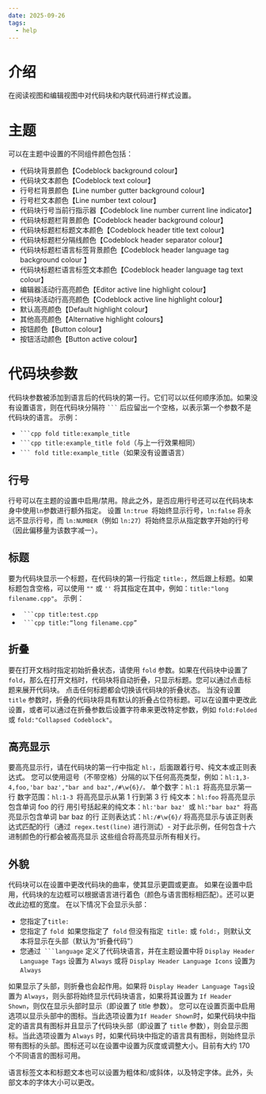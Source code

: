 ```yaml
---
date: 2025-09-26
tags:
  - help
---
```


# 介绍
在阅读视图和编辑视图中对代码块和内联代码进行样式设置。

# 主题
可以在主题中设置的不同组件颜色包括：
- 代码块背景颜色【Codeblock background colour】
- 代码块文本颜色【Codeblock text colour】
- 行号栏背景颜色【Line number gutter background colour】
- 行号栏文本颜色【Line number text colour】
- 代码块行号当前行指示器【Codeblock line number current line indicator】
- 代码块标题栏背景颜色【Codeblock header background colour】
- 代码块标题栏标题文本颜色【Codeblock header title text colour】
- 代码块标题栏分隔线颜色【Codeblock header separator colour】
- 代码块标题栏语言标签背景颜色【Codeblock header language tag background colour 】
- 代码块标题栏语言标签文本颜色【Codeblock header language tag text colour】
- 编辑器活动行高亮颜色【Editor active line highlight colour】
- 代码块活动行高亮颜色【Codeblock active line highlight colour】
- 默认高亮颜色【Default highlight colour】
- 其他高亮颜色【Alternative highlight colours】
- 按钮颜色【Button colour】
- 按钮活动颜色【Button active colour】
# 代码块参数
代码块参数被添加到语言后的代码块的第一行。它们可以以任何顺序添加。如果没有设置语言，则在代码块分隔符 ` ``` ` 后应留出一个空格，以表示第一个参数不是代码块的语言。
示例：

- ` ```cpp fold title:example_title `
- ` ```cpp title:example_title fold `（与上一行效果相同）
- ` ``` fold title:example_title `（如果没有设置语言）
## 行号
行号可以在主题的设置中启用/禁用。除此之外，是否应用行号还可以在代码块本身中使用` ln `参数进行额外指定。
设置 `ln:true `将始终显示行号，`ln:false` 将永远不显示行号，而 `ln:NUMBER`（例如 `ln:27`）将始终显示从指定数字开始的行号（因此偏移量为该数字减一）。
## 标题
要为代码块显示一个标题，在代码块的第一行指定 `title:`，然后跟上标题。如果标题包含空格，可以使用 `""` 或 `''` 将其指定在其中，例如：`title:"long filename.cpp"`。
示例：
- ` ```cpp title:test.cpp`
- ` ```cpp title:“long filename.cpp”`
## 折叠
要在打开文档时指定初始折叠状态，请使用 `fold` 参数。如果在代码块中设置了` fold`，那么在打开文档时，代码块将自动折叠，只显示标题。您可以通过点击标题来展开代码块。
点击任何标题都会切换该代码块的折叠状态。
当没有设置` title` 参数时，折叠的代码块将具有默认的折叠占位符标题。可以在设置中更改此设置，或者可以通过在折叠参数后设置字符串来更改特定参数，例如 `fold:Folded` 或 `fold:"Collapsed Codeblock"`。
## 高亮显示
要高亮显示行，请在代码块的第一行中指定 `hl:`，后面跟着行号、纯文本或正则表达式。
您可以使用逗号（不带空格）分隔的以下任何高亮类型，例如：`hl:1,3-4,foo,'bar baz',"bar and baz",/#\w{6}/。`
单个数字：`hl:1 `将高亮显示第一行
数字范围：`hl:1-3 `将高亮显示从第 1 行到第 3 行
纯文本：`hl:foo` 将高亮显示包含单词 foo 的行
用引号括起来的纯文本：`hl:'bar baz' `或 `hl:"bar baz" `将高亮显示包含单词 bar baz 的行
正则表达式：`hl:/#\w{6}/` 将高亮显示与该正则表达式匹配的行（通过` regex.test(line)` 进行测试）- 对于此示例，任何包含十六进制颜色的行都会被高亮显示
这些组合将高亮显示所有相关行。
## 外貌
代码块可以在设置中更改代码块的曲率，使其显示更圆或更直。
如果在设置中启用，代码块的左边框可以根据语言进行着色（颜色与语言图标相匹配）。还可以更改此边框的宽度。
在以下情况下会显示头部：
- 您指定了`title:`
- 您指定了 `fold `如果您指定了` fold` 但没有指定` title:` 或 `fold:`，则默认文本将显示在头部（默认为“折叠代码”）
- 您通过` ```language` 定义了代码块语言，并在主题设置中将 `Display Header Language Tags` 设置为 `Always` 或将 `Display Header Language Icons` 设置为 `Always`

如果显示了头部，则折叠也会起作用。如果将 `Display Header Language Tags`设置为 `Always`，则头部将始终显示代码块语言，如果将其设置为 `If Header Shown`，则仅在显示头部时显示（即设置了 title 参数）。
您可以在设置页面中启用选项以显示头部中的图标。当此选项设置为` If Header Shown `时，如果代码块中指定的语言具有图标并且显示了代码块头部（即设置了 `title` 参数），则会显示图标。当此选项设置为 `Always` 时，如果代码块中指定的语言具有图标，则始终显示带有图标的头部。图标还可以在设置中设置为灰度或调整大小。目前有大约 170 个不同语言的图标可用。

语言标签文本和标题文本也可以设置为粗体和/或斜体，以及特定字体。此外，头部文本的字体大小可以更改。
